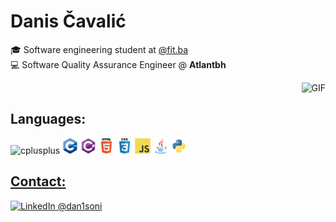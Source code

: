 # Danis Čavalić

🎓 Software engineering student at [@fit.ba](https://fit.ba/) <br>
💻 Software Quality Assurance Engineer @ <b>Atlantbh</b> <br>

<img align="right" alt="GIF" src="https://github-readme-stats.vercel.app/api?username=dan1soni&hide=stars&show_icons=true&theme=tokyonight" />
<br>

## Languages:
   <img src="https://raw.githubusercontent.com/jmnote/z-icons/master/svg/c.svg" alt="cplusplus" width="25" height="25" title="C" style="max-width:100%;"> <a target="_blank" rel="noopener noreferrer" href="https://raw.githubusercontent.com/devicons/devicon/master/icons/cplusplus/cplusplus-original.svg"><img src="https://raw.githubusercontent.com/devicons/devicon/master/icons/cplusplus/cplusplus-original.svg" alt="cplusplus" width="25" height="25" title="C++" style="max-width:100%;"></a>     <a target="_blank" rel="noopener noreferrer" href="https://raw.githubusercontent.com/devicons/devicon/master/icons/csharp/csharp-original.svg"><img src="https://raw.githubusercontent.com/devicons/devicon/master/icons/csharp/csharp-original.svg" alt="csharp" width="25" height="25" title="C#" style="max-width:100%;"></a>          <a target="_blank" rel="noopener noreferrer" href="https://raw.githubusercontent.com/devicons/devicon/master/icons/html5/html5-original-wordmark.svg"><img src="https://raw.githubusercontent.com/devicons/devicon/master/icons/html5/html5-original-wordmark.svg" alt="html5" width="25" height="25" title="HTML" style="max-width:100%;"></a>     <a target="_blank" rel="noopener noreferrer" href="https://raw.githubusercontent.com/devicons/devicon/master/icons/css3/css3-original-wordmark.svg"><img src="https://raw.githubusercontent.com/devicons/devicon/master/icons/css3/css3-original-wordmark.svg" alt="css3" width="25" height="25" title="CSS" style="max-width:100%;"></a>     <a target="_blank" rel="noopener noreferrer" href="https://raw.githubusercontent.com/devicons/devicon/master/icons/javascript/javascript-original.svg"><img src="https://raw.githubusercontent.com/devicons/devicon/master/icons/javascript/javascript-original.svg" alt="javascript" width="25" height="25" title="JavaScript" style="max-width:100%;"></a>     <a target="_blank" rel="noopener noreferrer" href="https://raw.githubusercontent.com/devicons/devicon/master/icons/javascript/javascript-original.svg"></a>     <a target="_blank" rel="noopener noreferrer" href="https://raw.githubusercontent.com/devicons/devicon/master/icons/javascript/javascript-original.svg"></a>     <img src="https://raw.githubusercontent.com/devicons/devicon/master/icons/java/java-original.svg" alt="Java" width="25" height="25" title="Java" style="max-width:100%;"> <a target="_blank" rel="noopener noreferrer" href="https://raw.githubusercontent.com/devicons/devicon/master/icons/java/java-original.svg"> <img src="https://raw.githubusercontent.com/devicons/devicon/master/icons/python/python-original.svg" alt="Python" width="25" height="25" title="Python" style="max-width:100%;"> <a target="_blank" rel="noopener noreferrer" href="https://raw.githubusercontent.com/devicons/devicon/master/icons/python/python-original.svg">
   
   
 ## Contact:

<img src="https://cdn-icons-png.flaticon.com/512/1384/1384874.png" alt="LinkedIn" width="20" height="20" title="LinkedIn" style="max-width:100%;"> [@dan1soni](https://linkedin.com/in/dan1soni) <br>
